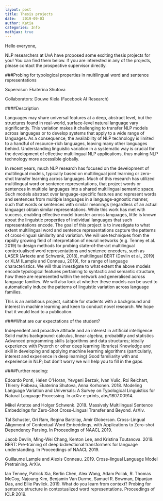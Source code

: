 ```yaml
---
layout: post
title: Thesis projects
date:   2019-09-03
author: Katia
categories: Info
mathjax: true
---
```


Hello everyone,

NLP researchers at UvA have proposed some exciting thesis projects for you! You can find them below. If you are interested in any of the projects, please contact the prospective supervisor directly.

###Probing for typological properties in multilingual word and sentence representations 

Supervisor: Ekaterina Shutova 

Collaborators: Douwe Kiela (Facebook AI Research)

####Description

Languages may share universal features at a deep, abstract level, but the structures found in real-world, surface-level natural language vary significantly. This variation makes it challenging to transfer NLP models across languages or to develop systems that apply to a wide range of languages. As a consequence, the availability of NLP technology is limited to a handful of resource-rich languages, leaving many other languages behind. Understanding linguistic variation in a systematic way is crucial for the development of effective multilingual NLP applications, thus making NLP technology more accessible globally. 

In recent years, much NLP research has focused on the development of multilingual models, typically based on multilingual joint learning or zero-shot transfer learning across languages. Much of this research has utilized multilingual word or sentence representations, that project words or sentences in multiple languages into a shared multilingual semantic space. Such models abstract over language-specific features and represent words and sentences from multiple languages in a language-agnostic manner, such that words or sentences with similar meanings (regardless of an actual language) obtain similar representations. While this work has met with success, enabling effective model transfer across languages, little is known about the linguistic properties of individual languages that such representations encode. The goal of this project is to investigate to what extent multilingual word and sentence representations capture the patterns of cross-lingual similarity and variation. We will use techniques from the rapidly growing field of interpretation of neural networks (e.g. Tenney et al. 2019) to design methods for probing state-of-the-art multilingual contextualised word representations and sentence encoders, such as LASER (Artexte and Schwenk, 2018), multilingual BERT (Devlin et al., 2019) or XLM (Lample and Conneau, 2019), for a range of language characteristics. We will thus investigate to what extent the above models encode typological features pertaining to syntactic and semantic structure, how these are represented within the network and generalised across language families. We will also look at whether these models can be used to automatically induce the patterns of linguistic variation across language families.

This is an ambitious project, suitable for students with a background and interest in machine learning and keen to conduct novel research. We hope that it would lead to a publication.

####What are our expectations of the student?

Independent and proactive attitude and an interest in artificial intelligence
Solid maths background: calculus, linear algebra, probability and statistics
Advanced programming skills (algorithms and data structures; ideally experience with Pytorch or other deep learning libraries)
Knowledge and skill in developing and applying machine learning algorithms (particularly, interest and experience in deep learning) 
Good familiarity with and experience in NLP; but don’t worry we will help you to fill in the gaps.

####Further reading:

Edoardo Ponti, Helen O'Horan, Yevgeni Berzak, Ivan Vulic, Roi Reichart, Thierry Poibeau, Ekaterina Shutova, Anna Korhonen. 2018. Modeling Language Variation and Universals: A Survey on Typological Linguistics for Natural Language Processing.  In arXiv e-prints, abs/1807.00914. 

Mikel Artetxe and Holger Schwenk. 2018. Massively Multilingual Sentence Embeddings for Zero-Shot Cross-Lingual Transfer and Beyond. ArXiv.

Tal Schuster, Ori Ram, Regina Barzilay, Amir Globerson. Cross-Lingual Alignment of Contextual Word Embeddings, with Applications to Zero-shot Dependency Parsing. In Proceedings of NAACL 2019.

Jacob Devlin, Ming-Wei Chang, Kenton Lee, and Kristina Toutanova. 2019. BERT: Pre-training of
deep bidirectional transformers for language understanding. In Proceedings of NAACL 2019.

Guillaume Lample and Alexis Conneau. 2019. Cross-lingual Language Model Pretraining. ArXiv.

Ian Tenney, Patrick Xia, Berlin Chen, Alex Wang, Adam Poliak, R. Thomas McCoy, Najoung Kim, Benjamin Van Durme, Samuel R. Bowman, Dipanjan Das, and Ellie Pavlick. 2019. What do you learn from context? Probing for sentence structure in contextualized word representations. Proceedings of ICLR 2019.

